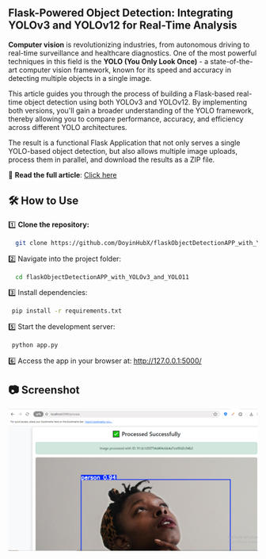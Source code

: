 ## Flask-Powered Object Detection: Integrating YOLOv3 and YOLOv12 for Real-Time Analysis

**Computer vision** is revolutionizing industries, from autonomous driving to real-time surveillance and healthcare diagnostics. One of the most powerful techniques in this field is the **YOLO (You Only Look Once)** - a state-of-the-art computer vision framework, known for its speed and accuracy in detecting multiple objects in a single image.

This article guides you through the process of building a Flask-based real-time object detection using both YOLOv3 and YOLOv12. By implementing both versions, you'll gain a broader understanding of the YOLO framework, thereby allowing you to compare performance, accuracy, and efficiency across different YOLO architectures.

The result is a functional Flask Application that not only serves a single YOLO-based object detection, but also allows multiple image uploads, process them in parallel, and download the results as a ZIP file.
 

📖 **Read the full article**: [Click here](https://dev.to/doyinelugbadebo/flask-powered-object-detection-integrating-yolov3-and-yolo12-for-real-time-analysis-2fd8)  


## 🛠️ How to Use  

1️⃣ **Clone the repository:**  

 ```sh
   git clone https://github.com/DoyinHubX/flaskObjectDetectionAPP_with_YOLOv3_and_YOLO11.git
 ```

2️⃣ Navigate into the project folder:

 ```sh
   cd flaskObjectDetectionAPP_with_YOLOv3_and_YOLO11
 ```

3️⃣ Install dependencies:

 ```sh
  pip install -r requirements.txt
 ```

5️⃣ Start the development server:

 ```sh
  python app.py
 ```
 
6️⃣ Access the app in your browser at: http://127.0.0.1:5000/


## 📷 Screenshot  

![Output](static/assets/output.PNG)